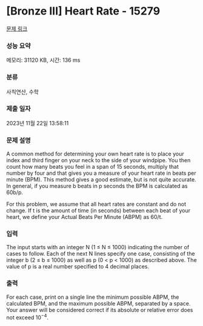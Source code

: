 # [Bronze III] Heart Rate - 15279 

[문제 링크](https://www.acmicpc.net/problem/15279) 

### 성능 요약

메모리: 31120 KB, 시간: 136 ms

### 분류

사칙연산, 수학

### 제출 일자

2023년 11월 22일 13:58:11

### 문제 설명

<p>A common method for determining your own heart rate is to place your index and third finger on your neck to the side of your windpipe. You then count how many beats you feel in a span of 15 seconds, multiply that number by four and that gives you a measure of your heart rate in beats per minute (BPM). This method gives a good estimate, but is not quite accurate. In general, if you measure b beats in p seconds the BPM is calculated as 60b/p.</p>

<p>For this problem, we assume that all heart rates are constant and do not change. If t is the amount of time (in seconds) between each beat of your heart, we define your Actual Beats Per Minute (ABPM) as 60/t.</p>

### 입력 

 <p>The input starts with an integer N (1 ≤ N ≤ 1000) indicating the number of cases to follow. Each of the next N lines specify one case, consisting of the integer b (2 ≤ b ≤ 1000) as well as p (0 < p < 1000) as described above. The value of p is a real number specified to 4 decimal places.</p>

### 출력 

 <p>For each case, print on a single line the minimum possible ABPM, the calculated BPM, and the maximum possible ABPM, separated by a space. Your answer will be considered correct if its absolute or relative error does not exceed 10<sup>−4</sup>.</p>

